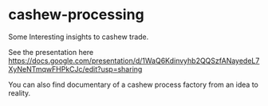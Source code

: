 # cashew-processing
Some Interesting insights to cashew trade.

See the presentation here https://docs.google.com/presentation/d/1WaQ6Kdinvyhb2QQSzfANayedeL7XyNeNTmqwFHPkCJc/edit?usp=sharing

You can also find documentary of a cashew process factory from an idea to reality.
